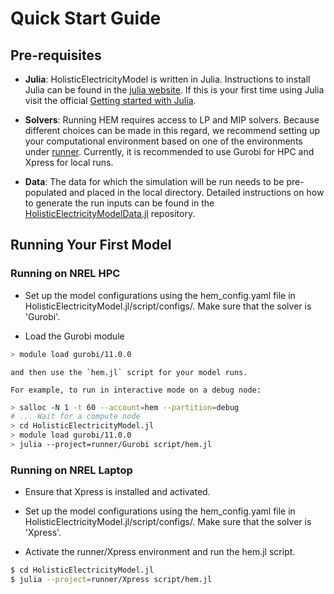 # Quick Start Guide

## Pre-requisites

- **Julia**: HolisticElectricityModel is written in Julia. Instructions to install Julia can be found in the [julia website](https://julialang.org/downloads/).  If this is your first time using Julia visit the official [Getting started with Julia](https://julialang.org/learning/).

- **Solvers**: Running HEM requires access to LP and MIP solvers. Because different choices can be made in this regard, we recommend setting up your computational environment based on one of the environments under [runner](https://github.com/nrel-hem/HolisticElectricityModel.jl/tree/main/runner). Currently, it is recommended to use Gurobi for HPC and Xpress for local runs.

- **Data**: The data for which the simulation will be run needs to be pre-populated and placed in the local directory. Detailed instructions on how to generate the run inputs can be found in the [HolisticElectricityModelData.jl](https://github.com/nrel-hem/HolisticElectricityModelData.jl) repository.


## Running Your First Model

### Running on NREL HPC

- Set up the model configurations using the hem_config.yaml file in HolisticElectricityModel.jl/script/configs/. Make sure that the solver is 'Gurobi'.

- Load the Gurobi module

```bash
> module load gurobi/11.0.0
```
    and then use the `hem.jl` script for your model runs.
  
    For example, to run in interactive mode on a debug node:
```bash
> salloc -N 1 -t 60 --account=hem --partition=debug
# ... Wait for a compute node
> cd HolisticElectricityModel.jl
> module load gurobi/11.0.0
> julia --project=runner/Gurobi script/hem.jl
```

### Running on NREL Laptop

- Ensure that Xpress is installed and activated.

- Set up the model configurations using the hem_config.yaml file in HolisticElectricityModel.jl/script/configs/. Make sure that the solver is 'Xpress'.

- Activate the runner/Xpress environment and run the hem.jl script.

```bash
$ cd HolisticElectricityModel.jl
$ julia --project=runner/Xpress script/hem.jl
```